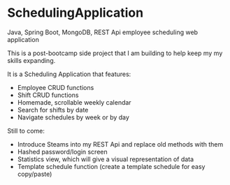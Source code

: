 # SchedulingApplication
Java, Spring Boot, MongoDB, REST Api employee scheduling web application

This is a post-bootcamp side project that I am building to help keep my my skills expanding.

It is a Scheduling Application that features:
- Employee CRUD functions
- Shift CRUD functions
- Homemade, scrollable weekly calendar
- Search for shifts by date
- Navigate schedules by week or by day

Still to come: 
- Introduce Steams into my REST Api and replace old methods with them
- Hashed password/login screen
- Statistics view, which will give a visual representation of data
- Template schedule function (create a template schedule for easy copy/paste)
